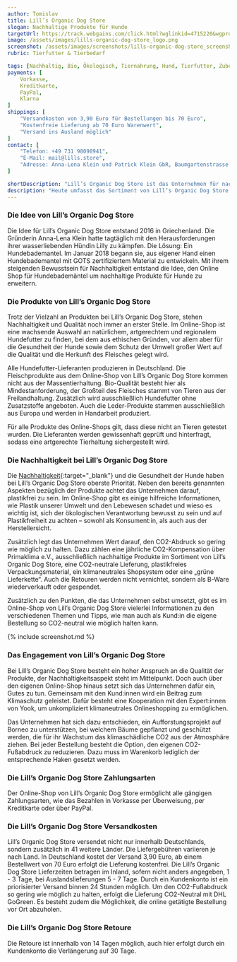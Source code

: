 ```yaml
---
author: Tomislav
title: Lill’s Organic Dog Store
slogan: Nachhaltige Produkte für Hunde
targetUrl: https://track.webgains.com/click.html?wglinkid=4715220&wgprogramid=298110&wgcampaignid=1616700&wgtarget=https://lills.store/
image: /assets/images/lills-organic-dog-store_logo.png
screenshot: /assets/images/screenshots/lills-organic-dog-store_screenshot.jpg
rubric: Tierfutter & Tierbedarf

tags: [Nachhaltig, Bio, Ökologisch, Tiernahrung, Hund, Tierfutter, Zubehör]
payments: [
    Vorkasse,
    Kreditkarte,
    PayPal,
    Klarna
]
shippings: [
    "Versandkosten von 3,90 Euro für Bestellungen bis 70 Euro",
    "Kostenfreie Lieferung ab 70 Euro Warenwert",
    "Versand ins Ausland möglich"
]
contact: [
    "Telefon: +49 731 98098941",
    "E-Mail: mail@lills.store",
    "Adresse: Anna-Lena Klein und Patrick Klein GbR, Baumgartenstrasse 18, 89231 Neu-Ulm"
]

shortDescription: "Lill’s Organic Dog Store ist das Unternehmen für nachhaltige Hundeprodukte. Hier finden Hundebesitzer alles für den Alltag mit Hund in einer umweltfreundlichen und gesünderen Variante."
description: "Heute umfasst das Sortiment von Lill’s Organic Dog Store neben den Hundebademänteln etliche weitere Produkte: Von Läufigkeitshöschen über Futter, Snacks & Leckerlis, Spielzeug, Hundbetten & -decken, Halsbändern & Geschirren, Leinen bis hin zu Pflegeprodukten für Hunde. Die verschiedenen Produkte werden von insgesamt 50 Marken angeboten, darunter auch die Eigenmarke Lill’s."
---
```


### Die Idee von Lill’s Organic Dog Store

Die Idee für Lill’s Organic Dog Store entstand 2016 in Griechenland. Die Gründerin Anna-Lena Klein hatte tagtäglich mit den Herausforderungen ihrer wasserliebenden Hündin Lilly zu kämpfen. Die Lösung: Ein Hundebademantel. Im Januar 2018 begann sie, aus eigener Hand einen Hundebademantel mit GOTS zertifiziertem Material zu entwickeln. Mit ihrem steigenden Bewusstsein für Nachhaltigkeit entstand die Idee, den Online Shop für Hundebademäntel um nachhaltige Produkte für Hunde zu erweitern.

### Die Produkte von Lill’s Organic Dog Store

Trotz der Vielzahl an Produkten bei Lill’s Organic Dog Store, stehen Nachhaltigkeit und Qualität noch immer an erster Stelle. Im Online-Shop ist eine wachsende Auswahl an natürlichem, artgerechtem und regionalem Hundefutter zu finden, bei dem aus ethischen Gründen, vor allem aber für die Gesundheit der Hunde sowie dem Schutz der Umwelt großer Wert auf die Qualität und die Herkunft des Fleisches gelegt wird.

Alle Hundefutter-Lieferanten produzieren in Deutschland. Die Fleischprodukte aus dem Online-Shop von Lill’s Organic Dog Store kommen nicht aus der Massentierhaltung. Bio-Qualität besteht hier als Mindestanforderung, der Großteil des Fleisches stammt von Tieren aus der Freilandhaltung. Zusätzlich wird ausschließlich Hundefutter ohne Zusatzstoffe angeboten. Auch die Leder-Produkte stammen ausschließlich aus Europa und werden in Handarbeit produziert.

Für alle Produkte des Online-Shops gilt, dass diese nicht an Tieren getestet wurden. Die Lieferanten werden gewissenhaft geprüft und hinterfragt, sodass eine artgerechte Tierhaltung sichergestellt wird.

### Die Nachhaltigkeit bei Lill’s Organic Dog Store

Die [Nachhaltigkeit](https://lills.store/nachhaltigkeit){:target="_blank"} und die Gesundheit der Hunde haben bei Lill’s Organic Dog Store oberste Priorität. Neben den bereits genannten Aspekten bezüglich der Produkte achtet das Unternehmen darauf, plastikfrei zu sein. Im Online-Shop gibt es einige hilfreiche Informationen, wie Plastik unserer Umwelt und den Lebewesen schadet und wieso es wichtig ist, sich der ökologischen Verantwortung bewusst zu sein und auf Plastikfreiheit zu achten – sowohl als Konsument:in, als auch aus der Herstellersicht.

Zusätzlich legt das Unternehmen Wert darauf, den CO2-Abdruck so gering wie möglich zu halten. Dazu zählen eine jährliche CO2-Kompensation über Primaklima e.V., ausschließlich nachhaltige Produkte im Sortiment von Lill’s Organic Dog Store, eine CO2-neutrale Lieferung, plastikfreies Verpackungsmaterial, ein klimaneutrales Shopsystem oder eine „grüne Lieferkette“. Auch die Retouren werden nicht vernichtet, sondern als B-Ware wiederverkauft oder gespendet.

Zusätzlich zu den Punkten, die das Unternehmen selbst umsetzt, gibt es im Online-Shop von Lill’s Organic Dog Store vielerlei Informationen zu den verschiedenen Themen und Tipps, wie man auch als Kund:in die eigene Bestellung so CO2-neutral wie möglich halten kann.

{% include screenshot.md %}

### Das Engagement von Lill’s Organic Dog Store

Bei Lill’s Organic Dog Store besteht ein hoher Anspruch an die Qualität der Produkte, der Nachhaltigkeitsaspekt steht im Mittelpunkt. Doch auch über den eigenen Online-Shop hinaus setzt sich das Unternehmen dafür ein, Gutes zu tun. Gemeinsam mit den Kund:innen wird ein Beitrag zum Klimaschutz geleistet. Dafür besteht eine Kooperation mit den Expert:innen von Yook, um unkompliziert klimaneutrales Onlineshopping zu ermöglichen.

Das Unternehmen hat sich dazu entschieden, ein Aufforstungsprojekt auf Borneo zu unterstützen, bei welchem Bäume gepflanzt und geschützt werden, die für ihr Wachstum das klimaschädliche CO2 aus der Atmosphäre ziehen. Bei jeder Bestellung besteht die Option, den eigenen CO2-Fußabdruck zu reduzieren. Dazu muss im Warenkorb lediglich der entsprechende Haken gesetzt werden.

### Die Lill’s Organic Dog Store Zahlungsarten

Der Online-Shop von Lill’s Organic Dog Store ermöglicht alle gängigen Zahlungsarten, wie das Bezahlen in Vorkasse per Überweisung, per Kreditkarte oder über PayPal.

### Die Lill’s Organic Dog Store Versandkosten

Lill’s Organic Dog Store versendet nicht nur innerhalb Deutschlands, sondern zusätzlich in 41 weitere Länder. Die Liefergebühren variieren je nach Land. In Deutschland kostet der Versand 3,90 Euro, ab einem Bestellwert von 70 Euro erfolgt die Lieferung kostenfrei. Die Lill’s Organic Dog Store Lieferzeiten betragen im Inland, sofern nicht anders angegeben, 1 - 3 Tage, bei Auslandslieferungen 5 - 7 Tage. Durch ein Kundenkonto ist ein priorisierter Versand binnen 24 Stunden möglich. Um den CO2-Fußabdruck so gering wie möglich zu halten, erfolgt die Lieferung CO2-Neutral mit DHL GoGreen. Es besteht zudem die Möglichkeit, die online getätigte Bestellung vor Ort abzuholen.

### Die Lill’s Organic Dog Store Retoure

Die Retoure ist innerhalb von 14 Tagen möglich, auch hier erfolgt durch ein Kundenkonto die Verlängerung auf 30 Tage.